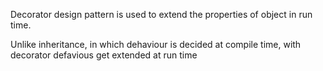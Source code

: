 Decorator design pattern is used to extend the properties of object in run time. 

Unlike inheritance, in which dehaviour is decided at compile time, with decorator defavious get extended at run time